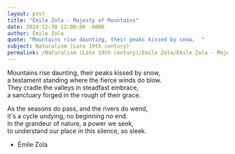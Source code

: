 ```yaml
---
layout: post
title: "Émile Zola - Majesty of Mountains"
date: 2024-12-30 12:00:00 -0000
author: Émile Zola
quote: "Mountains rise daunting, their peaks kissed by snow,  "
subject: Naturalism (Late 19th century)
permalink: /Naturalism (Late 19th century)/Émile Zola/Émile Zola - Majesty of Mountains
---
```


Mountains rise daunting, their peaks kissed by snow,  
a testament standing where the fierce winds do blow.  
They cradle the valleys in steadfast embrace,  
a sanctuary forged in the rough of their grace.

As the seasons do pass, and the rivers do wend,  
it's a cycle undying, no beginning no end.  
In the grandeur of nature, a power we seek,  
to understand our place in this silence, so sleek.

- Émile Zola
